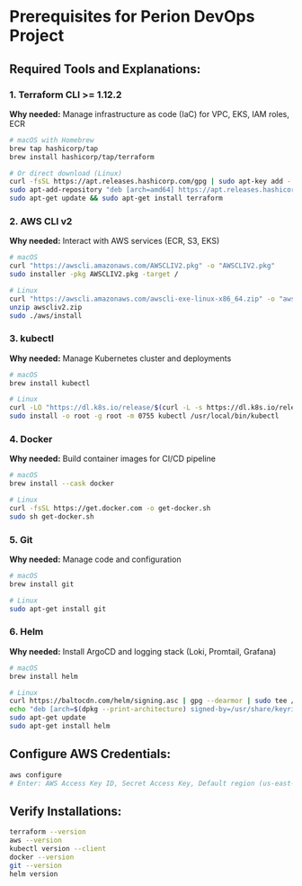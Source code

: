# Prerequisites for Perion DevOps Project

## Required Tools and Explanations:

### 1. Terraform CLI >= 1.12.2
**Why needed:** Manage infrastructure as code (IaC) for VPC, EKS, IAM roles, ECR
```bash
# macOS with Homebrew
brew tap hashicorp/tap
brew install hashicorp/tap/terraform

# Or direct download (Linux)
curl -fsSL https://apt.releases.hashicorp.com/gpg | sudo apt-key add -
sudo apt-add-repository "deb [arch=amd64] https://apt.releases.hashicorp.com $(lsb_release -cs)"
sudo apt-get update && sudo apt-get install terraform
```

### 2. AWS CLI v2
**Why needed:** Interact with AWS services (ECR, S3, EKS)
```bash
# macOS
curl "https://awscli.amazonaws.com/AWSCLIV2.pkg" -o "AWSCLIV2.pkg"
sudo installer -pkg AWSCLIV2.pkg -target /

# Linux
curl "https://awscli.amazonaws.com/awscli-exe-linux-x86_64.zip" -o "awscliv2.zip"
unzip awscliv2.zip
sudo ./aws/install
```

### 3. kubectl
**Why needed:** Manage Kubernetes cluster and deployments
```bash
# macOS
brew install kubectl

# Linux
curl -LO "https://dl.k8s.io/release/$(curl -L -s https://dl.k8s.io/release/stable.txt)/bin/linux/amd64/kubectl"
sudo install -o root -g root -m 0755 kubectl /usr/local/bin/kubectl
```

### 4. Docker
**Why needed:** Build container images for CI/CD pipeline
```bash
# macOS
brew install --cask docker

# Linux
curl -fsSL https://get.docker.com -o get-docker.sh
sudo sh get-docker.sh
```

### 5. Git
**Why needed:** Manage code and configuration
```bash
# macOS
brew install git

# Linux
sudo apt-get install git
```

### 6. Helm
**Why needed:** Install ArgoCD and logging stack (Loki, Promtail, Grafana)
```bash
# macOS
brew install helm

# Linux
curl https://baltocdn.com/helm/signing.asc | gpg --dearmor | sudo tee /usr/share/keyrings/helm.gpg > /dev/null
echo "deb [arch=$(dpkg --print-architecture) signed-by=/usr/share/keyrings/helm.gpg] https://baltocdn.com/helm/stable/debian/ all main" | sudo tee /etc/apt/sources.list.d/helm-stable-debian.list
sudo apt-get update
sudo apt-get install helm
```

## Configure AWS Credentials:
```bash
aws configure
# Enter: AWS Access Key ID, Secret Access Key, Default region (us-east-1), Default output format (json)
```

## Verify Installations:
```bash
terraform --version
aws --version
kubectl version --client
docker --version
git --version
helm version
``` 